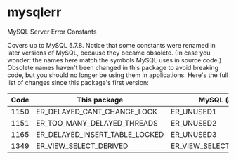 mysqlerr
========

MySQL Server Error Constants

Covers up to MySQL 5.7.8. Notice that some constants were renamed in later
versions of MySQL, because they became obsolete. (In case you wonder: the names
here match the symbols MySQL uses in source code.) Obsolete names haven't been
changed in this package to avoid breaking code, but you should no longer be
using them in applications. Here's the full list of changes since this package's
first version:

| Code | This package | MySQL (as of 5.7.8) |
| ---: | ------------ | ------------------- |
| 1150 | ER_DELAYED_CANT_CHANGE_LOCK | ER_UNUSED1 |
| 1151 | ER_TOO_MANY_DELAYED_THREADS | ER_UNUSED2 |
| 1165 | ER_DELAYED_INSERT_TABLE_LOCKED | ER_UNUSED3 |
| 1349 | ER_VIEW_SELECT_DERIVED | ER_VIEW_SELECT_DERIVED_UNUSED |
